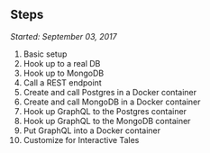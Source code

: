 ## Steps

_Started: September 03, 2017_

1. Basic setup
2. Hook up to a real DB
3. Hook up to MongoDB
4. Call a REST endpoint
5. Create and call Postgres in a Docker container
6. Create and call MongoDB in a Docker container
7. Hook up GraphQL to the Postgres container
8. Hook up GraphQL to the MongoDB container
9. Put GraphQL into a Docker container
10. Customize for Interactive Tales
	